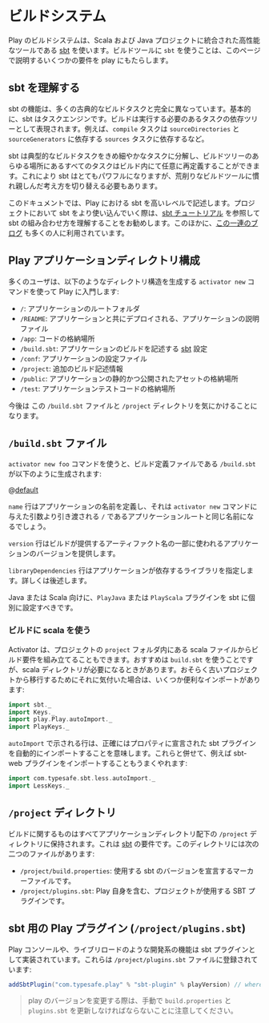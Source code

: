 <!--- Copyright (C) 2009-2015 Typesafe Inc. <http://www.typesafe.com> -->
<!--
# The Build System
-->
# ビルドシステム

<!--
The Play build system uses [sbt](http://www.scala-sbt.org/), a high-performance integrated build for Scala and Java projects.  Using `sbt` as our build tool brings certain requirements to play which are explained on this page.
-->
Play のビルドシステムは、Scala および Java プロジェクトに統合された高性能なツールである [sbt](http://www.scala-sbt.org/) を使います。ビルドツールに `sbt` を使うことは、このページで説明するいくつかの要件を play にもたらします。

<!--
## Understanding sbt
--> 
## sbt を理解する

<!--
sbt functions quite differently to the way many traditional build tasks.  Fundamentally, sbt is a task engine.  Your build is represented as a tree of task dependencies that need to be executed, for example, the `compile` task depends on the `sources` task, which depends on the `sourceDirectories` task and the `sourceGenerators` task, and so on.
-->
sbt の機能は、多くの古典的なビルドタスクと完全に異なっています。基本的に、sbt はタスクエンジンです。ビルドは実行する必要のあるタスクの依存ツリーとして表現されます。例えば、`compile` タスクは `sourceDirectories` と `sourceGenerators` に依存する `sources` タスクに依存するなど。

<!--
sbt breaks typical build executions up into very fine grained tasks, and any task at any point in the tree can be arbitrarily redefined in your build.  This makes sbt very powerful, but also requires a shift in thinking if you've come from other build tools that break your build up into very coarsely grained tasks.
-->
sbt は典型的なビルドタスクをきめ細やかなタスクに分解し、ビルドツリーのあらゆる場所にあるすべてのタスクはビルド内にて任意に再定義することができます。これにより sbt はとてもパワフルになりますが、荒削りなビルドツールに慣れ親しんだ考え方を切り替える必要もあります。

<!--
The documentation here describes Play's usage of sbt at a very high level.  As you start to use sbt more in your project, it is recommended that you follow the [sbt tutorial](http://www.scala-sbt.org/0.13/tutorial/index.html) to get an understanding for how sbt fits together.  Another resource that many people have found useful is [this series of blog posts](https://jazzy.id.au/2015/03/03/sbt-task-engine.html).
-->
このドキュメントでは、Play における sbt を高いレベルで記述します。プロジェクトにおいて sbt をより使い込んでいく際は、[sbt チュートリアル](http://www.scala-sbt.org/0.13/tutorial/index.html) を参照して sbt の組み合わせ方を理解することをお勧めします。このほかに、[この一連のブログ](https://jazzy.id.au/2015/03/03/sbt-task-engine.html) も多くの人に利用されています。

<!--
## Play application directory structure
-->
## Play アプリケーションディレクトリ構成

<!--
Most people get started with Play using the `activator new` command which produces a directory structure like this:
-->
多くのユーザは、以下のようなディレクトリ構造を生成する `activator new` コマンドを使って Play に入門します:

<!--
- `/`: The root folder of your application
- `/README`: A text file describing your application that will get deployed with it.
- `/app`: Where your application code will be stored.
- `/build.sbt`: The [sbt](http://www.scala-sbt.org/) settings that describe building your application.
- `/conf`: Configuration files for your application
- `/project`: Further build description information
- `/public`: Where static, public assets for your application are stored.
- `/test`: Where your application's test code will be stored.
-->
- `/`: アプリケーションのルートフォルダ
- `/README`: アプリケーションと共にデプロイされる、アプリケーションの説明ファイル
- `/app`: コードの格納場所
- `/build.sbt`: アプリケーションのビルドを記述する [sbt](http://www.scala-sbt.org/) 設定
- `/conf`: アプリケーションの設定ファイル
- `/project`: 追加のビルド記述情報
- `/public`: アプリケーションの静的かつ公開されたアセットの格納場所
- `/test`: アプリケーションテストコードの格納場所

<!--
For now, we are going to concern ourselves with the `/build.sbt` file and the `/project` directory.
-->
今後は この `/build.sbt` ファイルと `/project` ディレクトリを気にかけることになります。

<!--
## The `/build.sbt` file.
-->
## `/build.sbt` ファイル

<!--
When you use the `activator new foo` command, the build description file, `/build.sbt`, will be generated like this:
-->
`activator new foo` コマンドを使うと、ビルド定義ファイルである `/build.sbt` が以下のように生成されます:

@[default](code/build.sbt)

<!--
The `name` line defines the name of your application and it will be the same as the name of your application's root directory, `/`, which is derived from the argument that you gave to the `activator new` command.
-->
`name` 行はアプリケーションの名前を定義し、それは `activator new` コマンドに与えた引数より引き渡される `/` であるアプリケーションルートと同じ名前になるでしょう。

<!--
The `version` line provides  the version of your application which is used as part of the name for the artifacts your build will produce.
-->
`version` 行はビルドが提供するアーティファクト名の一部に使われるアプリケーションのバージョンを提供します。

<!--
The `libraryDependencies` line specifies the libraries that your application depends on. More on this below.
-->
`libraryDependencies` 行はアプリケーションが依存するライブラリを指定します。詳しくは後述します。

<!--
You should use the `PlayJava` or `PlayScala` plugin to configure sbt for Java or Scala respectively.
-->
Java または Scala 向けに、`PlayJava` または `PlayScala` プラグインを sbt に個別に設定すべきです。

<!--
### Using scala for building
-->
### ビルドに scala を使う

<!--
Activator is also able to construct the build requirements from scala files inside your project's `project` folder. The recommended practice is to use `build.sbt` but there are times when using scala directly is required. If you find yourself, perhaps because you're migrating an older project, then here are a few useful imports:
-->
Activator は、プロジェクトの `project` フォルダ内にある scala ファイルからビルド要件を組み立てることもできます。おすすめは `build.sbt` を使うことですが、scala ディレクトリが必要になるときがあります。おそらく古いプロジェクトから移行するためにそれに気付いた場合は、いくつか便利なインポートがあります:

```scala
import sbt._
import Keys._
import play.Play.autoImport._
import PlayKeys._
```

<!--
The line indicating `autoImport` is the correct means of importing an sbt plugin's automatically declared properties. Along the same lines, if you're importing an sbt-web plugin then you might well:
-->
`autoImport` で示される行は、正確にはプロパティに宣言された sbt プラグインを自動的にインポートすることを意味します。これらと併せて、例えば sbt-web プラグインをインポートすることもうまくやれます:

```scala
import com.typesafe.sbt.less.autoImport._
import LessKeys._
```

<!--
## The `/project` directory
-->
## `/project` ディレクトリ

<!--
Everything related to building your project is kept in the `/project` directory underneath your application directory.  This is an [sbt](http://www.scala-sbt.org/) requirement. Inside that directory, there are two files:
-->
ビルドに関するものはすべてアプリケーションディレクトリ配下の `/project` ディレクトリに保持されます。これは [sbt](http://www.scala-sbt.org/) の要件です。このディレクトリには次の二つのファイルがあります:

<!--
- `/project/build.properties`: This is a marker file that declares the sbt version used.
- `/project/plugins.sbt`: SBT plugins used by the project build including Play itself.
-->
- `/project/build.properties`: 使用する sbt のバージョンを宣言するマーカーファイルです。
- `/project/plugins.sbt`: Play 自身を含む、プロジェクトが使用する SBT プラグインです。

<!--
## Play plugin for sbt (`/project/plugins.sbt`)
-->
## sbt 用の Play プラグイン (`/project/plugins.sbt`)

<!--
The Play console and all of its development features like live reloading are implemented via an sbt plugin.  It is registered in the `/project/plugins.sbt` file:
-->
Play コンソールや、ライブリロードのような開発系の機能は sbt プラグインとして実装されています。これらは `/project/plugins.sbt` ファイルに登録されています:

```scala
addSbtPlugin("com.typesafe.play" % "sbt-plugin" % playVersion) // where version is the current Play version, i.e. "%PLAY_VERSION%"
```
<!--
> Note that `build.properties` and `plugins.sbt` must be manually updated when you are changing the play version.
-->
> play のバージョンを変更する際は、手動で `build.properties` と `plugins.sbt` を更新しなければならないことに注意してください。